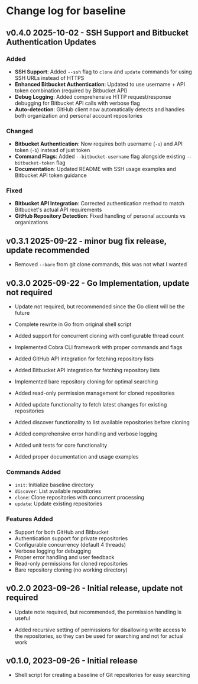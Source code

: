 # Change log for baseline

## v0.4.0 2025-10-02 - SSH Support and Bitbucket Authentication Updates

### Added
- **SSH Support**: Added `--ssh` flag to `clone` and `update` commands for using SSH URLs instead of HTTPS
- **Enhanced Bitbucket Authentication**: Updated to use username + API token combination (required by Bitbucket API)
- **Debug Logging**: Added comprehensive HTTP request/response debugging for Bitbucket API calls with verbose flag
- **Auto-detection**: GitHub client now automatically detects and handles both organization and personal account repositories

### Changed  
- **Bitbucket Authentication**: Now requires both username (`-u`) and API token (`-b`) instead of just token
- **Command Flags**: Added `--bitbucket-username` flag alongside existing `--bitbucket-token` flag
- **Documentation**: Updated README with SSH usage examples and Bitbucket API token guidance

### Fixed
- **Bitbucket API Integration**: Corrected authentication method to match Bitbucket's actual API requirements
- **GitHub Repository Detection**: Fixed handling of personal accounts vs organizations

## v0.3.1 2025-09-22 - minor bug fix release, update recommended

- Removed `--bare` from git clone commands, this was not what I wanted

## v0.3.0 2025-09-22 - Go Implementation, update not required

- Update not required, but recommended since the Go client will be the future

- Complete rewrite in Go from original shell script
- Added support for concurrent cloning with configurable thread count
- Implemented Cobra CLI framework with proper commands and flags
- Added GitHub API integration for fetching repository lists
- Added Bitbucket API integration for fetching repository lists
- Implemented bare repository cloning for optimal searching
- Added read-only permission management for cloned repositories
- Added update functionality to fetch latest changes for existing repositories
- Added discover functionality to list available repositories before cloning
- Added comprehensive error handling and verbose logging
- Added unit tests for core functionality
- Added proper documentation and usage examples

### Commands Added

- `init`: Initialize baseline directory
- `discover`: List available repositories
- `clone`: Clone repositories with concurrent processing
- `update`: Update existing repositories

### Features Added

- Support for both GitHub and Bitbucket
- Authentication support for private repositories
- Configurable concurrency (default 4 threads)
- Verbose logging for debugging
- Proper error handling and user feedback
- Read-only permissions for cloned repositories
- Bare repository cloning (no working directory)

## v0.2.0 2023-09-26 - Initial release, update not required

- Update note required, but recommended, the permission handling is useful

- Added recursive setting of permissions for disallowing write access to the
  repositories, so they can be used for searching and not for actual work

## v0.1.0, 2023-09-26 - Initial release

- Shell script for creating a baseline of Git repositories for easy searching
